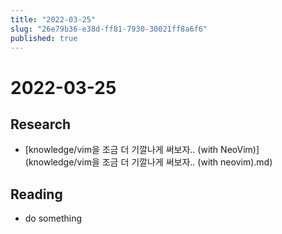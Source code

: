 ```yaml
---
title: "2022-03-25"
slug: "26e79b36-e38d-ff81-7930-30021ff8a6f6"
published: true
---
```


# 2022-03-25

## Research

- [knowledge/vim을 조금 더 기깔나게 써보자.. (with NeoVim)](knowledge/vim을 조금 더 기깔나게 써보자.. (with neovim).md)

## Reading

- do something